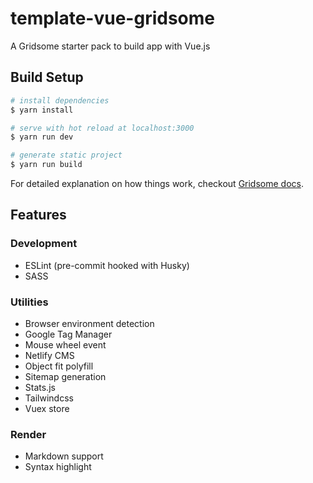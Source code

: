 # template-vue-gridsome

A Gridsome starter pack to build app with Vue.js

## Build Setup

```bash
# install dependencies
$ yarn install

# serve with hot reload at localhost:3000
$ yarn run dev

# generate static project
$ yarn run build
```

For detailed explanation on how things work, checkout [Gridsome docs](https://gridsome.org).

## Features

### Development

- ESLint (pre-commit hooked with Husky)
- SASS

### Utilities

- Browser environment detection
- Google Tag Manager
- Mouse wheel event
- Netlify CMS
- Object fit polyfill
- Sitemap generation
- Stats.js
- Tailwindcss
- Vuex store

### Render

- Markdown support
- Syntax highlight

